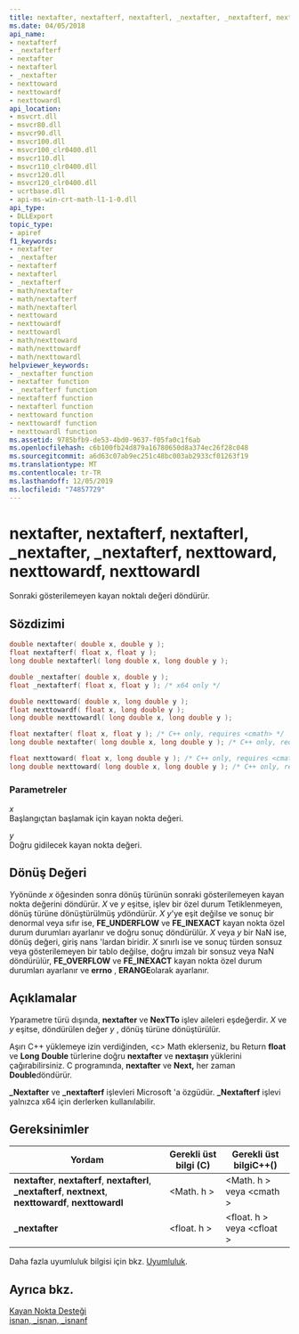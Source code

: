 ```yaml
---
title: nextafter, nextafterf, nextafterl, _nextafter, _nextafterf, nexttoward, nexttowardf, nexttowardl
ms.date: 04/05/2018
api_name:
- nextafterf
- _nextafterf
- nextafter
- nextafterl
- _nextafter
- nexttoward
- nexttowardf
- nexttowardl
api_location:
- msvcrt.dll
- msvcr80.dll
- msvcr90.dll
- msvcr100.dll
- msvcr100_clr0400.dll
- msvcr110.dll
- msvcr110_clr0400.dll
- msvcr120.dll
- msvcr120_clr0400.dll
- ucrtbase.dll
- api-ms-win-crt-math-l1-1-0.dll
api_type:
- DLLExport
topic_type:
- apiref
f1_keywords:
- nextafter
- _nextafter
- nextafterf
- nextafterl
- _nextafterf
- math/nextafter
- math/nextafterf
- math/nextafterl
- nexttoward
- nexttowardf
- nexttowardl
- math/nexttoward
- math/nexttowardf
- math/nexttowardl
helpviewer_keywords:
- _nextafter function
- nextafter function
- _nextafterf function
- nextafterf function
- nextafterl function
- nexttoward function
- nexttowardf function
- nexttowardl function
ms.assetid: 9785bfb9-de53-4bd0-9637-f05fa0c1f6ab
ms.openlocfilehash: c6b100fb24d879a16780650d8a374ec26f28c048
ms.sourcegitcommit: a6d63c07ab9ec251c48bc003ab2933cf01263f19
ms.translationtype: MT
ms.contentlocale: tr-TR
ms.lasthandoff: 12/05/2019
ms.locfileid: "74857729"
---
```

# <a name="nextafter-nextafterf-nextafterl-_nextafter-_nextafterf-nexttoward-nexttowardf-nexttowardl"></a>nextafter, nextafterf, nextafterl, _nextafter, _nextafterf, nexttoward, nexttowardf, nexttowardl

Sonraki gösterilemeyen kayan noktalı değeri döndürür.

## <a name="syntax"></a>Sözdizimi

```C
double nextafter( double x, double y );
float nextafterf( float x, float y );
long double nextafterl( long double x, long double y );

double _nextafter( double x, double y );
float _nextafterf( float x, float y ); /* x64 only */

double nexttoward( double x, long double y );
float nexttowardf( float x, long double y );
long double nexttowardl( long double x, long double y );
```

```cpp
float nextafter( float x, float y ); /* C++ only, requires <cmath> */
long double nextafter( long double x, long double y ); /* C++ only, requires <cmath> */

float nexttoward( float x, long double y ); /* C++ only, requires <cmath> */
long double nexttoward( long double x, long double y ); /* C++ only, requires <cmath> */
```

### <a name="parameters"></a>Parametreler

*x*<br/>
Başlangıçtan başlamak için kayan nokta değeri.

*y*<br/>
Doğru gidilecek kayan nokta değeri.

## <a name="return-value"></a>Dönüş Değeri

*Y*yönünde *x* öğesinden sonra dönüş türünün sonraki gösterilemeyen kayan nokta değerini döndürür. *X* ve *y* eşitse, işlev bir özel durum Tetiklenmeyen, dönüş türüne dönüştürülmüş *y*döndürür. *X* *y*'ye eşit değilse ve sonuç bir denormal veya sıfır ise, **FE_UNDERFLOW** ve **FE_INEXACT** kayan nokta özel durum durumları ayarlanır ve doğru sonuç döndürülür. *X* veya *y* bir NaN ise, dönüş değeri, giriş nans 'lardan biridir. *X* sınırlı ise ve sonuç türden sonsuz veya gösterilemeyen bir tablo değilse, doğru imzalı bir sonsuz veya NaN döndürülür, **FE_OVERFLOW** ve **FE_INEXACT** kayan nokta özel durum durumları ayarlanır ve **errno** , **ERANGE**olarak ayarlanır.

## <a name="remarks"></a>Açıklamalar

*Y*parametre türü dışında, **nextafter** ve **NexTTo** işlev aileleri eşdeğerdir. *X* ve *y* eşitse, döndürülen değer *y* , dönüş türüne dönüştürülür.

Aşırı C++ yüklemeye izin verdiğinden, \<c> Math eklerseniz, bu Return **float** ve **Long** **Double** türlerine doğru **nextafter** ve **nextaşırı** yüklerini çağırabilirsiniz. C programında, **nextafter** ve **Next,** her zaman **Double**döndürür.

**_Nextafter** ve **_nextafterf** işlevleri Microsoft 'a özgüdür. **_Nextafterf** işlevi yalnızca x64 için derlerken kullanılabilir.

## <a name="requirements"></a>Gereksinimler

|Yordam|Gerekli üst bilgi (C)|Gerekli üst bilgiC++()|
|-------------|---------------------------|-------------------------------|
|**nextafter**, **nextafterf**, **nextafterl**, **_nextafterf**, **nextnext**, **nexttowardf**, **nexttowardl**|\<Math. h >|\<Math. h > veya \<cmath >|
|**_nextafter**|\<float. h >|\<float. h > veya \<cfloat >|

Daha fazla uyumluluk bilgisi için bkz. [Uyumluluk](../../c-runtime-library/compatibility.md).

## <a name="see-also"></a>Ayrıca bkz.

[Kayan Nokta Desteği](../../c-runtime-library/floating-point-support.md)<br/>
[isnan, _isnan, _isnanf](isnan-isnan-isnanf.md)<br/>
